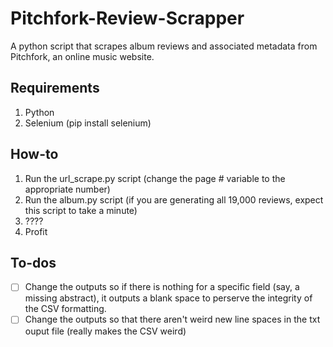 # Pitchfork-Review-Scrapper
A python script that scrapes album reviews and associated metadata from Pitchfork, an online music website.

## Requirements
1. Python
2. Selenium (pip install selenium)

## How-to
1. Run the url_scrape.py script (change the page # variable to the appropriate number)
2. Run the album.py script (if you are generating all 19,000 reviews, expect this script to take a minute)
3. ????
4. Profit

## To-dos
- [ ] Change the outputs so if there is nothing for a specific field (say, a missing abstract), it outputs a blank space to perserve the integrity of the CSV formatting.
- [ ] Change the outputs so that there aren't weird new line spaces in the txt ouput file (really makes the CSV weird)
